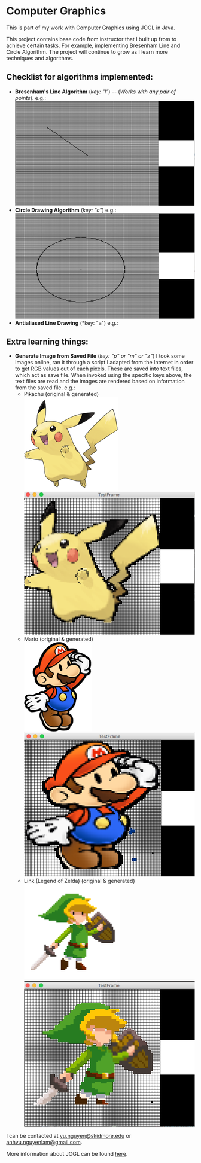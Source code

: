 # Computer Graphics 
This is part of my work with Computer Graphics using JOGL in Java. 

This project contains base code from instructor that I built up from to achieve certain tasks. For example, implementing Bresenham Line and Circle Algorithm. The project will continue to grow as I learn more techniques and algorithms.

## Checklist for algorithms implemented:

* **Bresenham's Line Algorithm** (*key: "l"*) -- (*Works with any pair of points*).
e.g.:  
![Line Drawing Algorithm](img/BrensenhamLineAlgorithmExample.png)
* **Circle Drawing Algorithm** (*key: "c"*)
e.g.:  
![Circle Drawing Algorithm](img/CircleDrawingAlgorithmExample.png)
* **Antialiased Line Drawing** (*key: "a")
e.g.:

## Extra learning things:
* **Generate Image from Saved File** (*key: "p" or "m" or "z"*)
I took some images online, ran it through a script I adapted from the Internet in order to get RGB values out of each pixels. These are saved into text files, which act as save file. When invoked using the specific keys above, the text files are read and the images are rendered based on information from the saved file.
e.g.:
	* Pikachu (original & generated)    
![Pikachu](img/pikachu.png)
![Pikachu Generated](img/pikachuGenerated.png)  
	* Mario (original & generated)  
![Mario](img/mario.png)
![Mario Generated](img/marioGenerated.png)  
	* Link (Legend of Zelda) (original & generated)  
![Link](img/link.png)
![Link Generated](img/linkGenerated.png)  

I can be contacted at [vu.nguyen@skidmore.edu](mailto:vu.nguyen@skidmore.edu) or [anhvu.nguyenlam@gmail.com](mailto:anhvu.nguyenlam@gmail.com).

More information about JOGL can be found [here](http://jogamp.org/jogl/www/).
